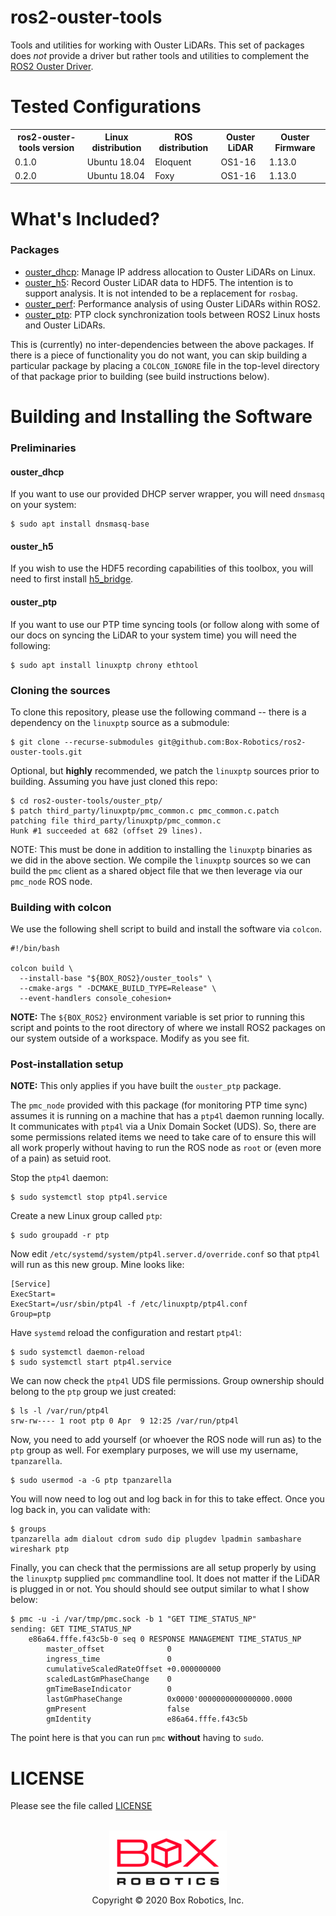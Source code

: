 ros2-ouster-tools
=================
Tools and utilities for working with Ouster LiDARs. This set of packages does
*not* provide a driver but rather tools and utilities to complement
the [ROS2 Ouster Driver](https://github.com/SteveMacenski/ros2_ouster_drivers).

Tested Configurations
=====================
<table>
  <tr>
    <th>ros2-ouster-tools version</th>
    <th>Linux distribution</th>
    <th>ROS distribution</th>
    <th>Ouster LiDAR</th>
    <th>Ouster Firmware</th>
  </tr>
  <tr>
    <td>0.1.0</td>
    <td>Ubuntu 18.04</td>
    <td>Eloquent</td>
    <td>OS1-16</td>
    <td>1.13.0</td>
  </tr>
  <tr>
    <td>0.2.0</td>
    <td>Ubuntu 18.04</td>
    <td>Foxy</td>
    <td>OS1-16</td>
    <td>1.13.0</td>
  </tr>
</table>

What's Included?
================

### Packages

- [ouster_dhcp](ouster_dhcp/): Manage IP address allocation to Ouster LiDARs on
  Linux.
- [ouster_h5](ouster_h5/): Record Ouster LiDAR data to HDF5. The intention is
  to support analysis. It is not intended to be a replacement for `rosbag`.
- [ouster_perf](ouster_perf/): Performance analysis of using Ouster LiDARs
  within ROS2.
- [ouster_ptp](ouster_ptp/): PTP clock synchronization tools between ROS2 Linux
  hosts and Ouster LiDARs.

This is (currently) no inter-dependencies between the above packages. If there
is a piece of functionality you do not want, you can skip building a particular
package by placing a `COLCON_IGNORE` file in the top-level directory of that
package prior to building (see build instructions below).

Building and Installing the Software
====================================

### Preliminaries

#### ouster_dhcp

If you want to use our provided DHCP server wrapper, you will need `dnsmasq` on
your system:

```
$ sudo apt install dnsmasq-base
```

#### ouster_h5

If you wish to use the HDF5 recording capabilities of this toolbox, you will
need to first install [h5_bridge](https://github.com/Box-Robotics/ros2-h5_bridge).


#### ouster_ptp

If you want to use our PTP time syncing tools (or follow along with some of our
docs on syncing the LiDAR to your system time) you will need the following:

```
$ sudo apt install linuxptp chrony ethtool
```

### Cloning the sources

To clone this repository, please use the following command -- there is a
dependency on the `linuxptp` source as a submodule:

```
$ git clone --recurse-submodules git@github.com:Box-Robotics/ros2-ouster-tools.git
```

Optional, but **highly** recommended, we patch the `linuxptp` sources prior to
building. Assuming you have just cloned this repo:

```
$ cd ros2-ouster-tools/ouster_ptp/
$ patch third_party/linuxptp/pmc_common.c pmc_common.c.patch
patching file third_party/linuxptp/pmc_common.c
Hunk #1 succeeded at 682 (offset 29 lines).
```

NOTE: This must be done in addition to installing the `linuxptp` binaries as
we did in the above section. We compile the `linuxptp` sources so we can build
the `pmc` client as a shared object file that we then leverage via our
`pmc_node` ROS node.


### Building with colcon

We use the following shell script to build and install the software via
`colcon`.

```
#!/bin/bash

colcon build \
  --install-base "${BOX_ROS2}/ouster_tools" \
  --cmake-args " -DCMAKE_BUILD_TYPE=Release" \
  --event-handlers console_cohesion+
```

**NOTE:** The `${BOX_ROS2}` environment variable is set prior to running this
script and points to the root directory of where we install ROS2 packages on
our system outside of a workspace. Modify as you see fit.


### Post-installation setup

**NOTE:** This only applies if you have built the `ouster_ptp` package.

The `pmc_node` provided with this package (for monitoring PTP time sync)
assumes it is running on a machine that has a `ptp4l` daemon running
locally. It communicates with `ptp4l` via a Unix Domain Socket (UDS). So, there
are some permissions related items we need to take care of to ensure this will
all work properly without having to run the ROS node as `root` or (even more of
a pain) as setuid root.

Stop the `ptp4l` daemon:

```
$ sudo systemctl stop ptp4l.service
```

Create a new Linux group called `ptp`:

```
$ sudo groupadd -r ptp
```

Now edit `/etc/systemd/system/ptp4l.server.d/override.conf` so that `ptp4l`
will run as this new group. Mine looks like:

```
[Service]
ExecStart=
ExecStart=/usr/sbin/ptp4l -f /etc/linuxptp/ptp4l.conf
Group=ptp
```

Have `systemd` reload the configuration and restart `ptp4l`:

```
$ sudo systemctl daemon-reload
$ sudo systemctl start ptp4l.service
```

We can now check the `ptp4l` UDS file permissions. Group ownership should
belong to the `ptp` group we just created:

```
$ ls -l /var/run/ptp4l
srw-rw---- 1 root ptp 0 Apr  9 12:25 /var/run/ptp4l
```

Now, you need to add yourself (or whoever the ROS node will run as) to the
`ptp` group as well. For exemplary purposes, we will use my username, `tpanzarella`.

```
$ sudo usermod -a -G ptp tpanzarella
```

You will now need to log out and log back in for this to take effect. Once you
log back in, you can validate with:

```
$ groups
tpanzarella adm dialout cdrom sudo dip plugdev lpadmin sambashare wireshark ptp
```

Finally, you can check that the permissions are all setup properly by using the
`linuxptp` supplied `pmc` commandline tool. It does not matter if the LiDAR is
plugged in or not. You should should see output similar to what I show below:

```
$ pmc -u -i /var/tmp/pmc.sock -b 1 "GET TIME_STATUS_NP"
sending: GET TIME_STATUS_NP
	e86a64.fffe.f43c5b-0 seq 0 RESPONSE MANAGEMENT TIME_STATUS_NP
		master_offset              0
		ingress_time               0
		cumulativeScaledRateOffset +0.000000000
		scaledLastGmPhaseChange    0
		gmTimeBaseIndicator        0
		lastGmPhaseChange          0x0000'0000000000000000.0000
		gmPresent                  false
		gmIdentity                 e86a64.fffe.f43c5b

```

The point here is that you can run `pmc` **without** having to `sudo`.


LICENSE
=======
Please see the file called [LICENSE](LICENSE)

<p align="center">
  <br/>
  <img src="ouster_perf/doc/figures/box-logo.png"/>
  <br/>
  Copyright &copy; 2020 Box Robotics, Inc.
</p>
